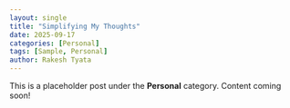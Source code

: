 ```yaml
---
layout: single
title: "Simplifying My Thoughts"
date: 2025-09-17
categories: [Personal]
tags: [Sample, Personal]
author: Rakesh Tyata
---
```


This is a placeholder post under the **Personal** category. Content coming soon!
